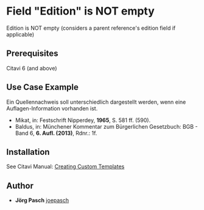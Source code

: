 # Field "Edition" is NOT empty

Edition is NOT empty (considers a parent reference's edition field if applicable)

## Prerequisites
Citavi 6 (and above)

## Use Case Example 
Ein Quellennachweis soll unterschiedlich dargestellt werden, wenn eine Auflagen-Information vorhanden ist.

- Mikat, in: Festschrift Nipperdey, **1965**, S. 581 ff. (590).
- Baldus, in: Münchener Kommentar zum Bürgerlichen Gesetzbuch: BGB - Band 6, **6. Aufl. (2013)**, Rdnr.: 1f.

## Installation
See Citavi Manual: [Creating Custom Templates](http://www.citavi.com/creating_custom_templates)

## Author

* **Jörg Pasch** [joepasch](https://github.com/joepasch)
